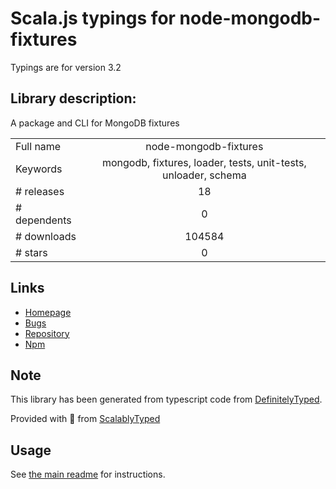 
# Scala.js typings for node-mongodb-fixtures

Typings are for version 3.2

## Library description:
A package and CLI for MongoDB fixtures

|                    |                 |
| ------------------ | :-------------: |
| Full name          | node-mongodb-fixtures |
| Keywords           | mongodb, fixtures, loader, tests, unit-tests, unloader, schema |
| # releases         | 18 |
| # dependents       | 0 |
| # downloads        | 104584 |
| # stars            | 0 |

## Links
- [Homepage](https://github.com/cdimascio/node-mongodb-fixtures#readme)
- [Bugs](https://github.com/cdimascio/node-mongodb-fixtures/issues)
- [Repository](https://github.com/cdimascio/node-mongodb-fixtures)
- [Npm](https://www.npmjs.com/package/node-mongodb-fixtures)
    


## Note
This library has been generated from typescript code from [DefinitelyTyped](https://definitelytyped.org).

Provided with :purple_heart: from [ScalablyTyped](https://github.com/oyvindberg/ScalablyTyped)

## Usage
See [the main readme](../../readme.md) for instructions.


